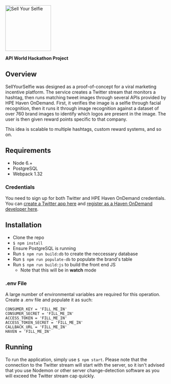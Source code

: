 <img src="https://s14.postimg.org/4xgjxakhd/hackathon_logo.png" height="143" alt="Sell Your Selfie" />

**API World Hackathon Project**

## Overview
SellYourSelfie was designed as a proof-of-concept for a viral marketing incentive platform. The service creates a Twitter stream that monitors a hashtag, then runs matching tweet images through several APIs provided by HPE Haven OnDemand. First, it verifies the image is a selfie through facial recognition, then it runs it through image recognition against a dataset of over 760 brand images to identify which logos are present in the image. The user is then given reward points specific to that company. 

This idea is scalable to multiple hashtags, custom reward systems, and so on. 

## Requirements
- Node 6.+
- PostgreSQL
- Webpack 1.32

### Credentials
You need to sign up for both Twitter and HPE Haven OnDemand credentials. You can [create a Twitter app here](https://apps.twitter.com/) and [register as a Haven OnDemand developer here](https://www.havenondemand.com/signup.html). 


## Installation
- Clone the repo
- `$ npm install`
- Ensure PostgreSQL is running
- Run `$ npm run build:db` to create the neccessary database
- Run `$ npm run populate-db` to populate the brand's table
- Run `$ npm run build:js` to build the front end JS
	- Note that this will be in **watch** mode 	

### .env File
A large number of environmental variables are required for this operation. Create a .env file and populate it as such:

```
CONSUMER_KEY = 'FILL_ME_IN'
CONSUMER_SECRET = 'FILL_ME_IN'
ACCESS_TOKEN = 'FILL_ME_IN'
ACCESS_TOKEN_SECRET = 'FILL_ME_IN'
CALLBACK_URL = 'FILL_ME_IN'
HAVEN = 'FILL_ME_IN'
```

## Running
To run the application, simply use `$ npm start`. Please note that the connection to the Twitter stream will start with the server, so it isn't advised that you use Nodemon or other server change-detection software as you will exceed the Twitter stream cap quickly. 



